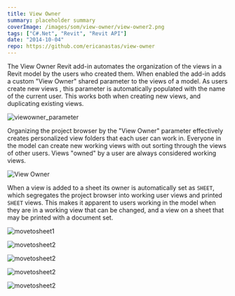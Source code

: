 ```yaml
---
title: View Owner
summary: placeholder summary
coverImage: /images/som/view-owner/view-owner2.png
tags: ["C#.Net", "Revit", "Revit API"]
date: "2014-10-04"
repo: https://github.com/ericanastas/view-owner
---
```


The View Owner Revit add-in automates the organization of the views in a Revit model by the users who created them. When enabled the add-in adds a custom "View Owner" shared parameter to the views of a model. As users create new views , this parameter is automatically populated with the name of the current user. This works both when creating new views, and duplicating existing views.

![viewowner_parameter](/images/som/view-owner/viewowner_parameter.png)

Organizing the project browser by the "View Owner" parameter effectively creates personalized view folders that each user can work in. Everyone in the model can create new working views with out sorting through the views of other users. Views "owned" by a user are always considered working views.

![View Owner](/images/som/view-owner/View-Owner.png)

When a view is added to a sheet its owner is automatically set as `SHEET`, which segregates the project browser into working user views and printed `SHEET` views. This makes it apparent to users working in the model when they are in a working view that can be changed, and a view on a sheet that may be printed with a document set.

![movetosheet1](/images/som/view-owner/movetosheet1.png)

![movetosheet2](/images/som/view-owner/movetosheet2.png)

![movetosheet2](/images/som/view-owner/pbrowser5.png)

![movetosheet2](/images/som/view-owner/view-owner2.png)

![movetosheet2](/images/som/view-owner/enable_viewowner.png)
